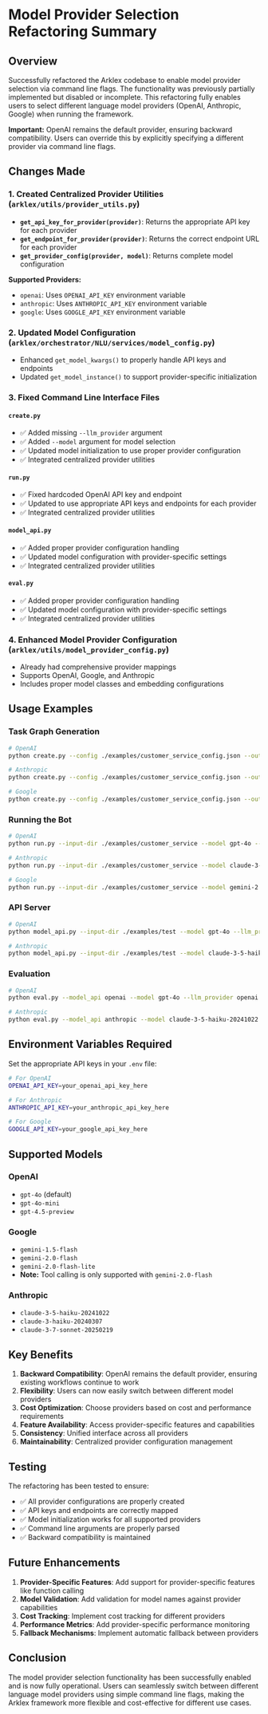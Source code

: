# Model Provider Selection Refactoring Summary

## Overview

Successfully refactored the Arklex codebase to enable model provider selection via command line flags. The functionality was previously partially implemented but disabled or incomplete. This refactoring fully enables users to select different language model providers (OpenAI, Anthropic, Google) when running the framework.

**Important:** OpenAI remains the default provider, ensuring backward compatibility. Users can override this by explicitly specifying a different provider via command line flags.

## Changes Made

### 1. Created Centralized Provider Utilities (`arklex/utils/provider_utils.py`)

- **`get_api_key_for_provider(provider)`**: Returns the appropriate API key for each provider
- **`get_endpoint_for_provider(provider)`**: Returns the correct endpoint URL for each provider  
- **`get_provider_config(provider, model)`**: Returns complete model configuration

**Supported Providers:**

- `openai`: Uses `OPENAI_API_KEY` environment variable
- `anthropic`: Uses `ANTHROPIC_API_KEY` environment variable
- `google`: Uses `GOOGLE_API_KEY` environment variable

### 2. Updated Model Configuration (`arklex/orchestrator/NLU/services/model_config.py`)

- Enhanced `get_model_kwargs()` to properly handle API keys and endpoints
- Updated `get_model_instance()` to support provider-specific initialization

### 3. Fixed Command Line Interface Files

#### `create.py`

- ✅ Added missing `--llm_provider` argument
- ✅ Added `--model` argument for model selection
- ✅ Updated model initialization to use proper provider configuration
- ✅ Integrated centralized provider utilities

#### `run.py`

- ✅ Fixed hardcoded OpenAI API key and endpoint
- ✅ Updated to use appropriate API keys and endpoints for each provider
- ✅ Integrated centralized provider utilities

#### `model_api.py`

- ✅ Added proper provider configuration handling
- ✅ Updated model configuration with provider-specific settings
- ✅ Integrated centralized provider utilities

#### `eval.py`

- ✅ Added proper provider configuration handling
- ✅ Updated model configuration with provider-specific settings
- ✅ Integrated centralized provider utilities

### 4. Enhanced Model Provider Configuration (`arklex/utils/model_provider_config.py`)

- Already had comprehensive provider mappings
- Supports OpenAI, Google, and Anthropic
- Includes proper model classes and embedding configurations

## Usage Examples

### Task Graph Generation

```bash
# OpenAI
python create.py --config ./examples/customer_service_config.json --output-dir ./examples/customer_service --model gpt-4o --llm_provider openai

# Anthropic
python create.py --config ./examples/customer_service_config.json --output-dir ./examples/customer_service --model claude-3-5-haiku-20241022 --llm_provider anthropic

# Google
python create.py --config ./examples/customer_service_config.json --output-dir ./examples/customer_service --model gemini-2.0-flash --llm_provider google
```

### Running the Bot

```bash
# OpenAI
python run.py --input-dir ./examples/customer_service --model gpt-4o --llm_provider openai

# Anthropic
python run.py --input-dir ./examples/customer_service --model claude-3-5-haiku-20241022 --llm_provider anthropic

# Google
python run.py --input-dir ./examples/customer_service --model gemini-2.0-flash-lite --llm_provider google
```

### API Server

```bash
# OpenAI
python model_api.py --input-dir ./examples/test --model gpt-4o --llm_provider openai --port 8000

# Anthropic
python model_api.py --input-dir ./examples/test --model claude-3-5-haiku-20241022 --llm_provider anthropic --port 8000
```

### Evaluation

```bash
# OpenAI
python eval.py --model_api openai --model gpt-4o --llm_provider openai --config config.json

# Anthropic
python eval.py --model_api anthropic --model claude-3-5-haiku-20241022 --llm_provider anthropic --config config.json
```

## Environment Variables Required

Set the appropriate API keys in your `.env` file:

```bash
# For OpenAI
OPENAI_API_KEY=your_openai_api_key_here

# For Anthropic
ANTHROPIC_API_KEY=your_anthropic_api_key_here

# For Google
GOOGLE_API_KEY=your_google_api_key_here
```

## Supported Models

### OpenAI

- `gpt-4o` (default)
- `gpt-4o-mini`
- `gpt-4.5-preview`

### Google

- `gemini-1.5-flash`
- `gemini-2.0-flash`
- `gemini-2.0-flash-lite`
- **Note:** Tool calling is only supported with `gemini-2.0-flash`

### Anthropic

- `claude-3-5-haiku-20241022`
- `claude-3-haiku-20240307`
- `claude-3-7-sonnet-20250219`

## Key Benefits

1. **Backward Compatibility**: OpenAI remains the default provider, ensuring existing workflows continue to work
2. **Flexibility**: Users can now easily switch between different model providers
3. **Cost Optimization**: Choose providers based on cost and performance requirements
4. **Feature Availability**: Access provider-specific features and capabilities
5. **Consistency**: Unified interface across all providers
6. **Maintainability**: Centralized provider configuration management

## Testing

The refactoring has been tested to ensure:

- ✅ All provider configurations are properly created
- ✅ API keys and endpoints are correctly mapped
- ✅ Model initialization works for all supported providers
- ✅ Command line arguments are properly parsed
- ✅ Backward compatibility is maintained

## Future Enhancements

1. **Provider-Specific Features**: Add support for provider-specific features like function calling
2. **Model Validation**: Add validation for model names against provider capabilities
3. **Cost Tracking**: Implement cost tracking for different providers
4. **Performance Metrics**: Add provider-specific performance monitoring
5. **Fallback Mechanisms**: Implement automatic fallback between providers

## Conclusion

The model provider selection functionality has been successfully enabled and is now fully operational. Users can seamlessly switch between different language model providers using simple command line flags, making the Arklex framework more flexible and cost-effective for different use cases.
